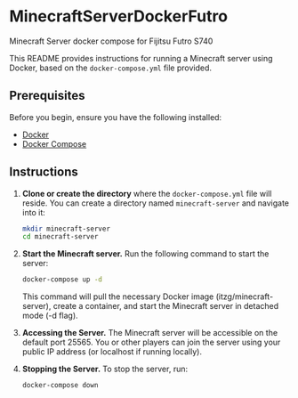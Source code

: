# MinecraftServerDockerFutro
Minecraft Server docker compose for Fijitsu Futro S740

This README provides instructions for running a Minecraft server using Docker, based on the `docker-compose.yml` file provided.

## Prerequisites

Before you begin, ensure you have the following installed:

- [Docker](https://docs.docker.com/get-docker/) 
- [Docker Compose](https://docs.docker.com/compose/install/) 

## Instructions

1. **Clone or create the directory** where the `docker-compose.yml` file will reside. You can create a directory named `minecraft-server` and navigate into it:

   ```bash
   mkdir minecraft-server
   cd minecraft-server
   ```
   
2. **Start the Minecraft server.** Run the following command to start the server:

   ```bash
   docker-compose up -d
   ```

   This command will pull the necessary Docker image (itzg/minecraft-server), create a container, and start the Minecraft server in detached mode (-d flag).

3. **Accessing the Server.**
   The Minecraft server will be accessible on the default port 25565. You or other players can join the server using your public IP address (or localhost if running locally).

4. **Stopping the Server.** To stop the server, run:

   ```bash
   docker-compose down
   ```



